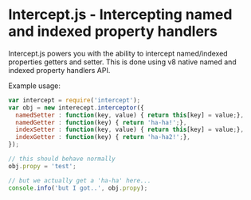 Intercept.js - Intercepting named and indexed property handlers
===

Intercept.js powers you with the ability to intercept named/indexed properties getters and setter.
This is done using v8 native named and indexed property handlers API.

Example usage:
```javascript
var intercept = require('intercept');
var obj = new interecept.interceptor({
  namedSetter : function(key, value) { return this[key] = value;},
  namedGetter : function(key) { return 'ha-ha!';},
  indexSetter : function(key, value) { return this[key] = value;},
  indexGetter : function(key) { return 'ha-ha2!';},
});

// this should behave normally
obj.propy = 'test';

// but we actually get a 'ha-ha' here...
console.info('but I got..', obj.propy); 
```